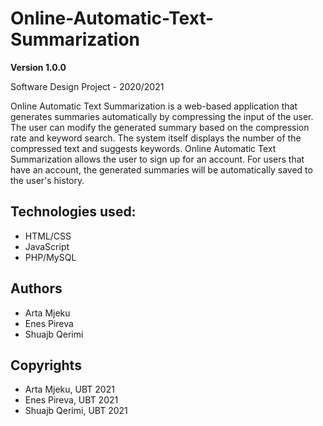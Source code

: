# Online-Automatic-Text-Summarization


**Version 1.0.0**

Software Design Project - 2020/2021
<!-- -->
Online Automatic Text Summarization is a web-based application that generates summaries automatically by compressing the input of the user. The user can modify the generated summary based on the compression rate and keyword search.
The system itself displays the number of the compressed text and suggests keywords.
Online Automatic Text Summarization allows the user to sign up for an account. For users that have an account, the generated summaries will be automatically saved to the user's history.

## Technologies used:
- HTML/CSS 
- JavaScript
- PHP/MySQL


## Authors
- Arta Mjeku
- Enes Pireva
- Shuajb Qerimi

## Copyrights
- Arta Mjeku, UBT 2021
- Enes Pireva, UBT 2021
- Shuajb Qerimi, UBT 2021